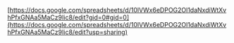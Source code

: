 [https://docs.google.com/spreadsheets/d/10lVWx6eDPOG2Ol1daNxdiWtXvhPfxGNAa5MaCz9Iic8/edit?gid=0#gid=0](https://docs.google.com/spreadsheets/d/10lVWx6eDPOG2Ol1daNxdiWtXvhPfxGNAa5MaCz9Iic8/edit?usp=sharing)
